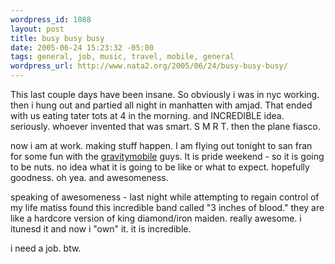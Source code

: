 ```yaml
--- 
wordpress_id: 1088
layout: post
title: busy busy busy
date: 2005-06-24 15:23:32 -05:00
tags: general, job, music, travel, mobile, general
wordpress_url: http://www.nata2.org/2005/06/24/busy-busy-busy/
---
```

This last couple days have been insane. So obviously i was in nyc working. then i hung out and partied all night in manhatten with amjad. That ended with us eating tater tots at 4 in the morning. and INCREDIBLE idea. seriously. whoever invented that was smart. S M R T.  then the plane fiasco. 

now i am at work. making stuff happen. I am flying out tonight to san fran for some fun with the <a href="http://gravitymobile.com">gravitymobile</a> guys.  It is pride weekend - so it is going to be nuts. no idea what it is going to be like or what to expect. hopefully goodness. oh yea. and awesomeness. 

speaking of awesomeness - last night while attempting to regain control of my life matiss found this incredible band called "3 inches of blood."  they are like a hardcore version of king diamond/iron maiden. really awesome. i itunesd it and now i "own" it. it is incredible. 

i need a job. btw. 
